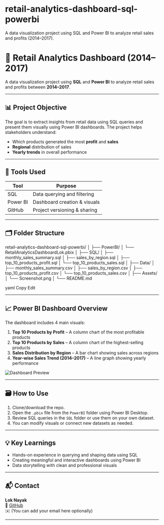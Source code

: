 # retail-analytics-dashboard-sql-powerbi
A data visualization project using SQL and Power BI to analyze retail sales and profits (2014–2017).

# 🛒 Retail Analytics Dashboard (2014–2017)

A data visualization project using **SQL** and **Power BI** to analyze retail sales and profits between **2014–2017**.

---

## 📊 Project Objective

The goal is to extract insights from retail data using SQL queries and present them visually using Power BI dashboards. The project helps stakeholders understand:

- Which products generated the most **profit** and **sales**
- **Regional** distribution of sales
- **Yearly trends** in overall performance

---

## 🧰 Tools Used

| Tool        | Purpose                     |
|-------------|-----------------------------|
| SQL         | Data querying and filtering |
| Power BI    | Dashboard creation & visuals |
| GitHub      | Project versioning & sharing |

---

## 🗂️ Folder Structure

retail-analytics-dashboard-sql-powerbi/
│
├── PowerBI/
│ └── RetailAnalyticsDashboardLok.pbix
│
├── SQL/
│ ├── monthly_sales_summary.sql
│ ├── sales_by_region.sql
│ ├── top_10_products_profit.sql
│ └── top_10_products_sales.sql
│
├── Data/
│ ├── monthly_sales_summary.csv
│ ├── sales_by_region.csv
│ ├── top_10_products_profit.csv
│ └── top_10_products_sales.csv
│
├── Assets/
│ └── Screenshot.png
│
└── README.md

yaml
Copy
Edit

---

## 📈 Power BI Dashboard Overview

The dashboard includes 4 main visuals:

1. **Top 10 Products by Profit** – A column chart of the most profitable products  
2. **Top 10 Products by Sales** – A column chart of the highest-selling products  
3. **Sales Distribution by Region** – A bar chart showing sales across regions  
4. **Year-wise Sales Trend (2014–2017)** – A line graph showing yearly performance  

![Dashboard Preview](Assets/Screenshot.png)

---

## 🗃️ How to Use

1. Clone/download the repo.
2. Open the `.pbix` file from the `PowerBI` folder using Power BI Desktop.
3. Review SQL queries in the `SQL` folder or use them on your own dataset.
4. You can modify visuals or connect new datasets as needed.

---

## 💡 Key Learnings

- Hands-on experience in querying and shaping data using SQL
- Creating meaningful and interactive dashboards using Power BI
- Data storytelling with clean and professional visuals

---

## 📬 Contact

**Lok Nayak**  
🔗 [GitHub](https://github.com/loknayak)  
✉️ (You can add your email here optionally)

---
